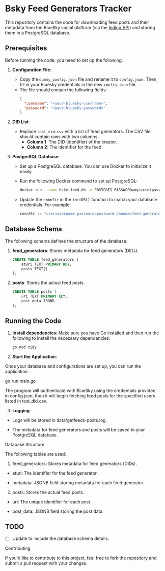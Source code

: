 # Bsky Feed Generators Tracker

This repository contains the code for downloading feed posts and their metadata from the BlueSky social platform (via the [Indigo API](https://github.com/bluesky-social/indigo)) and storing them in a PostgreSQL database.

## Prerequisites

Before running the code, you need to set up the following:

1. **Configuration File**:
    - Copy the `dummy_config.json` file and rename it to `config.json`. Then, fill in your Bluesky credentials in the new `config.json` file.
    - The file should contain the following fields:
      ```json
      {
        "username": "<your-bluesky-username>",
        "password": "<your-bluesky-password>"
      }
      ```
      
2. **DID List**:
    - Replace `test_did.csv` with a list of feed generators. The CSV file should contain rows with two columns:
      - **Column 1**: The DID (identifier) of the creator.
      - **Column 2**: The identifier for the feed.

3. **PostgreSQL Database**:
    - Set up a PostgreSQL database. You can use Docker to initialize it easily.
    - Run the following Docker command to set up PostgreSQL:
      ```bash
      docker run --name bsky-feed-db -e POSTGRES_PASSWORD=mysecretpassword -e POSTGRES_DB=feed-generators -p 5432:5432 -d postgres
      ```

    - Update the `connStr` in the `initDB()` function to match your database credentials. For example:
      ```go
      connStr := "user=username password=password dbname=feed-generators host=localhost port=5432 sslmode=disable"
      ```

## Database Schema

The following schema defines the structure of the database:

1. **feed_generators**: Stores metadata for feed generators (DIDs).
    ```sql
    CREATE TABLE feed_generators (
        aturi TEXT PRIMARY KEY,
        posts TEXT[] 
    );
    ```

2. **posts**: Stores the actual feed posts.
    ```sql
    CREATE TABLE posts (
        uri TEXT PRIMARY KEY,
        post_data JSONB 
    );
    ```

## Running the Code

1. **Install dependencies**:
   Make sure you have Go installed and then run the following to install the necessary dependencies:
   ```bash
   go mod tidy

2. **Start the Application**:

Once your database and configurations are set up, you can run the application:

go run main.go

The program will authenticate with BlueSky using the credentials provided in config.json, then it will begin fetching feed posts for the specified users listed in test_did.csv.

3.  **Logging**:

-  Logs will be stored in data/getfeeds-posts.log.

-  The metadata for feed generators and posts will be saved to your PostgreSQL database.

Database Structure

The following tables are used:

1.  feed_generators: Stores metadata for feed generators (DIDs).

-  aturi: The identifier for the feed generator.

-  metadata: JSONB field storing metadata for each feed generator.

2.  posts: Stores the actual feed posts.

-  uri: The unique identifier for each post.

-  post_data: JSONB field storing the post data.

## TODO
- [ ] Update to include the database schema details.

Contributing

If you'd like to contribute to this project, feel free to fork the repository and submit a pull request with your changes.
